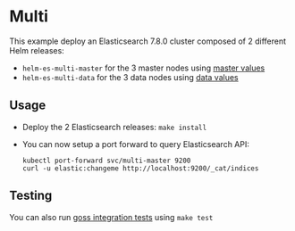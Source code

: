 # Multi

This example deploy an Elasticsearch 7.8.0 cluster composed of 2 different Helm
releases:

- `helm-es-multi-master` for the 3 master nodes using [master values][]
- `helm-es-multi-data` for the 3 data nodes using [data values][]

## Usage

* Deploy the 2 Elasticsearch releases: `make install`

* You can now setup a port forward to query Elasticsearch API:

  ```
  kubectl port-forward svc/multi-master 9200
  curl -u elastic:changeme http://localhost:9200/_cat/indices
  ```

## Testing

You can also run [goss integration tests][] using `make test`


[data values]: https://github.com/elastic/helm-charts/tree/7.8/elasticsearch/examples/multi/data.yml
[goss integration tests]: https://github.com/elastic/helm-charts/tree/7.8/elasticsearch/examples/multi/test/goss.yaml
[master values]: https://github.com/elastic/helm-charts/tree/7.8/elasticsearch/examples/multi/master.yml
